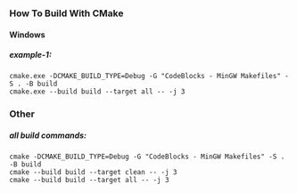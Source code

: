 ### How To Build With CMake

#### Windows

##### example-1:

```
cmake.exe -DCMAKE_BUILD_TYPE=Debug -G "CodeBlocks - MinGW Makefiles" -S . -B build
cmake.exe --build build --target all -- -j 3
```

### Other

##### all build commands:
```
cmake -DCMAKE_BUILD_TYPE=Debug -G "CodeBlocks - MinGW Makefiles" -S . -B build
cmake --build build --target clean -- -j 3
cmake --build build --target all -- -j 3
```
